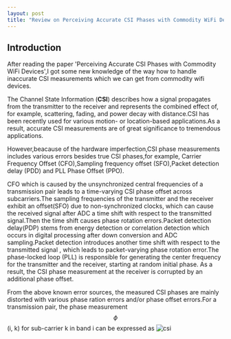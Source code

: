 ```yaml
---
layout: post
title: "Review on Perceiving Accurate CSI Phases with Commodity WiFi Devices"
---
```


## Introduction

After reading the paper 'Perceiving Accurate CSI Phases with Commodity WiFi Devices',I got some new knowledge of the way how to handle inaccurate CSI measurements which we can get from commodity wifi devices.

The Channel State Information (**CSI**) describes how a signal propagates from the transmitter to the receiver and represents the combined effect of, for example, scattering, fading, and power decay with distance.CSI has been recently used for various motion- or location-based applications.As a result, accurate CSI measurements are of great significance to tremendous applications.

However,beacause of the hardware imperfection,CSI phase  measurements includes various errors besides true CSI phases,for example, Carrier Frequency Offset (CFO),Sampling frequency offset (SFO),Packet detection delay (PDD) and PLL Phase Offset (PPO).

CFO which is caused by the unsynchronized central frequencies of a transmission pair leads to a time-varying CSI phase offset across subcarriers.The sampling frequencies of the transmitter and the receiver exhibit an offset(SFO) due to non-synchronized clocks, which can cause the received signal after ADC a time shift with respect to the transmitted signal.Then the time shift causes phase rotation errors.Packet detection delay(PDP) stems from energy detection or correlation detection which occurs in digital processing after down conversion and ADC sampling.Packet detection introduces another time shift with respect to the transmitted signal , which leads to packet-varying phase rotation error.The phase-locked loop (PLL) is responsible for generating the center frequency for the transmitter and the receiver, starting at random initial phase. As a result, the CSI phase measurement at the receiver is corrupted by an additional phase offset.

From the above known error sources, the measured CSI phases are mainly distorted with various phase ration errors and/or phase offset errors.For a transmission pair, the phase measurement $$\phi$$(i, k) for sub-carrier k in band i can be expressed as ![csi]({{site.url}}/pictures/csi.png)







